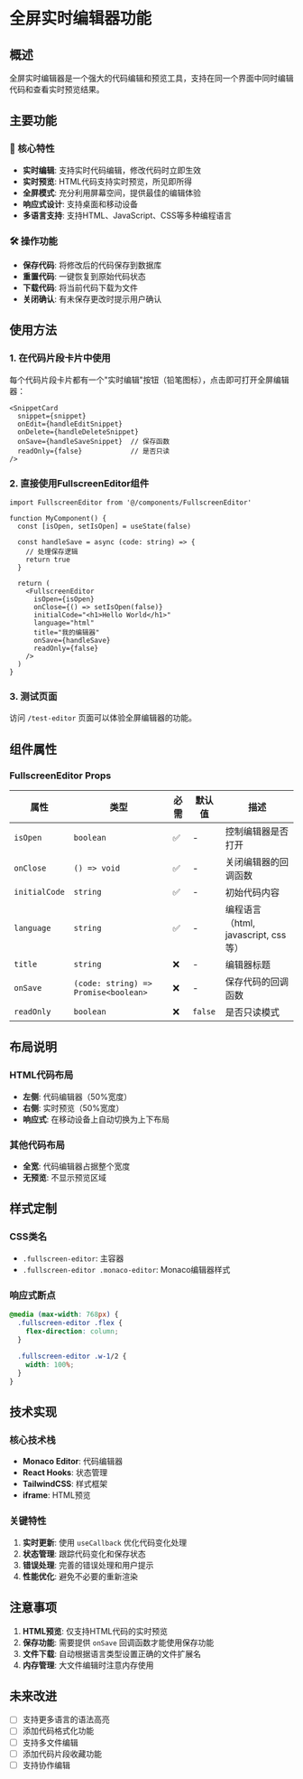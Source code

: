# 全屏实时编辑器功能

## 概述

全屏实时编辑器是一个强大的代码编辑和预览工具，支持在同一个界面中同时编辑代码和查看实时预览结果。

## 主要功能

### 🎯 核心特性

- **实时编辑**: 支持实时代码编辑，修改代码时立即生效
- **实时预览**: HTML代码支持实时预览，所见即所得
- **全屏模式**: 充分利用屏幕空间，提供最佳的编辑体验
- **响应式设计**: 支持桌面和移动设备
- **多语言支持**: 支持HTML、JavaScript、CSS等多种编程语言

### 🛠️ 操作功能

- **保存代码**: 将修改后的代码保存到数据库
- **重置代码**: 一键恢复到原始代码状态
- **下载代码**: 将当前代码下载为文件
- **关闭确认**: 有未保存更改时提示用户确认

## 使用方法

### 1. 在代码片段卡片中使用

每个代码片段卡片都有一个"实时编辑"按钮（铅笔图标），点击即可打开全屏编辑器：

```tsx
<SnippetCard
  snippet={snippet}
  onEdit={handleEditSnippet}
  onDelete={handleDeleteSnippet}
  onSave={handleSaveSnippet}  // 保存函数
  readOnly={false}            // 是否只读
/>
```

### 2. 直接使用FullscreenEditor组件

```tsx
import FullscreenEditor from '@/components/FullscreenEditor'

function MyComponent() {
  const [isOpen, setIsOpen] = useState(false)
  
  const handleSave = async (code: string) => {
    // 处理保存逻辑
    return true
  }
  
  return (
    <FullscreenEditor
      isOpen={isOpen}
      onClose={() => setIsOpen(false)}
      initialCode="<h1>Hello World</h1>"
      language="html"
      title="我的编辑器"
      onSave={handleSave}
      readOnly={false}
    />
  )
}
```

### 3. 测试页面

访问 `/test-editor` 页面可以体验全屏编辑器的功能。

## 组件属性

### FullscreenEditor Props

| 属性 | 类型 | 必需 | 默认值 | 描述 |
|------|------|------|--------|------|
| `isOpen` | `boolean` | ✅ | - | 控制编辑器是否打开 |
| `onClose` | `() => void` | ✅ | - | 关闭编辑器的回调函数 |
| `initialCode` | `string` | ✅ | - | 初始代码内容 |
| `language` | `string` | ✅ | - | 编程语言（html, javascript, css等） |
| `title` | `string` | ❌ | - | 编辑器标题 |
| `onSave` | `(code: string) => Promise<boolean>` | ❌ | - | 保存代码的回调函数 |
| `readOnly` | `boolean` | ❌ | `false` | 是否只读模式 |

## 布局说明

### HTML代码布局
- **左侧**: 代码编辑器（50%宽度）
- **右侧**: 实时预览（50%宽度）
- **响应式**: 在移动设备上自动切换为上下布局

### 其他代码布局
- **全宽**: 代码编辑器占据整个宽度
- **无预览**: 不显示预览区域

## 样式定制

### CSS类名

- `.fullscreen-editor`: 主容器
- `.fullscreen-editor .monaco-editor`: Monaco编辑器样式

### 响应式断点

```css
@media (max-width: 768px) {
  .fullscreen-editor .flex {
    flex-direction: column;
  }
  
  .fullscreen-editor .w-1/2 {
    width: 100%;
  }
}
```

## 技术实现

### 核心技术栈

- **Monaco Editor**: 代码编辑器
- **React Hooks**: 状态管理
- **TailwindCSS**: 样式框架
- **iframe**: HTML预览

### 关键特性

1. **实时更新**: 使用 `useCallback` 优化代码变化处理
2. **状态管理**: 跟踪代码变化和保存状态
3. **错误处理**: 完善的错误处理和用户提示
4. **性能优化**: 避免不必要的重新渲染

## 注意事项

1. **HTML预览**: 仅支持HTML代码的实时预览
2. **保存功能**: 需要提供 `onSave` 回调函数才能使用保存功能
3. **文件下载**: 自动根据语言类型设置正确的文件扩展名
4. **内存管理**: 大文件编辑时注意内存使用

## 未来改进

- [ ] 支持更多语言的语法高亮
- [ ] 添加代码格式化功能
- [ ] 支持多文件编辑
- [ ] 添加代码片段收藏功能
- [ ] 支持协作编辑 